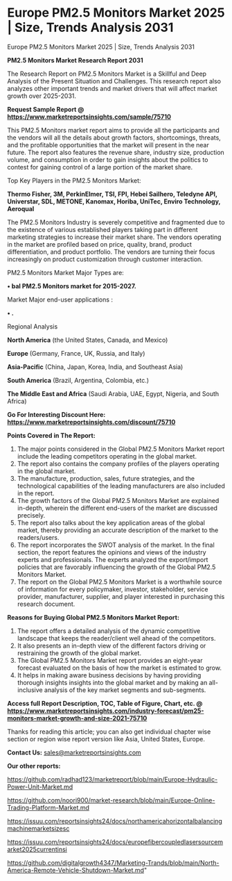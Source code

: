 # Europe PM2.5 Monitors Market 2025 | Size, Trends Analysis 2031
Europe PM2.5 Monitors Market 2025 | Size, Trends Analysis 2031

<strong>PM2.5 Monitors Market Research Report 2031</strong>

The Research Report on PM2.5 Monitors Market is a Skillful and Deep Analysis of the Present Situation and Challenges. This research report also analyzes other important trends and market drivers that will affect market growth over 2025-2031.

<strong>Request Sample Report @ <a href=https://www.marketreportsinsights.com/sample/75710>https://www.marketreportsinsights.com/sample/75710</a></strong>

This PM2.5 Monitors market report aims to provide all the participants and the vendors will all the details about growth factors, shortcomings, threats, and the profitable opportunities that the market will present in the near future. The report also features the revenue share, industry size, production volume, and consumption in order to gain insights about the politics to contest for gaining control of a large portion of the market share.

Top Key Players in the PM2.5 Monitors Market:

<strong>Thermo Fisher, 3M, PerkinElmer, TSI, FPI, Hebei Sailhero, Teledyne API, Universtar, SDL, METONE, Kanomax, Horiba, UniTec, Enviro Technology, Aeroqual</strong>

The PM2.5 Monitors Industry is severely competitive and fragmented due to the existence of various established players taking part in different marketing strategies to increase their market share. The vendors operating in the market are profiled based on price, quality, brand, product differentiation, and product portfolio. The vendors are turning their focus increasingly on product customization through customer interaction.

PM2.5 Monitors Market Major Types are:

<strong>• bal PM2.5 Monitors market for 2015-2027.</strong>

Market Major end-user applications :

<strong>• .</strong>

Regional Analysis

</u><strong><b>North America</b></strong> (the United States, Canada, and Mexico)

<strong><b>Europe </b></strong>(Germany, France, UK, Russia, and Italy)

<strong><b>Asia-Pacific</b></strong> (China, Japan, Korea, India, and Southeast Asia)

<strong><b>South America</b></strong> (Brazil, Argentina, Colombia, etc.)

<strong><b>The Middle East and Africa</b></strong> (Saudi Arabia, UAE, Egypt, Nigeria, and South Africa)

<strong>Go For Interesting Discount Here: <a href=https://www.marketreportsinsights.com/discount/75710>https://www.marketreportsinsights.com/discount/75710</a></strong>

<strong>Points Covered in The Report:</strong>
<ol>
  <li>The major points considered in the Global PM2.5 Monitors Market report include the leading competitors operating in the global market.</li>
  <li>The report also contains the company profiles of the players operating in the global market.</li>
  <li>The manufacture, production, sales, future strategies, and the technological capabilities of the leading manufacturers are also included in the report.</li>
  <li>The growth factors of the Global PM2.5 Monitors Market are explained in-depth, wherein the different end-users of the market are discussed precisely.</li>
  <li>The report also talks about the key application areas of the global market, thereby providing an accurate description of the market to the readers/users.</li>
  <li>The report incorporates the SWOT analysis of the market. In the final section, the report features the opinions and views of the industry experts and professionals. The experts analyzed the export/import policies that are favorably influencing the growth of the Global PM2.5 Monitors Market.</li>
  <li>The report on the Global PM2.5 Monitors Market is a worthwhile source of information for every policymaker, investor, stakeholder, service provider, manufacturer, supplier, and player interested in purchasing this research document.</li>
</ol>
<strong>Reasons for Buying Global PM2.5 Monitors Market Report:</strong>

<ol>
  <li>The report offers a detailed analysis of the dynamic competitive landscape that keeps the reader/client well ahead of the competitors.</li>
  <li>It also presents an in-depth view of the different factors driving or restraining the growth of the global market.</li>
  <li>The Global PM2.5 Monitors Market report provides an eight-year forecast evaluated on the basis of how the market is estimated to grow.</li>
  <li>It helps in making aware business decisions by having providing thorough insights insights into the global market and by making an all-inclusive analysis of the key market segments and sub-segments.</li>
</ol>
<strong>Access full Report Description, TOC, Table of Figure, Chart, etc. @ <a href=https://www.marketreportsinsights.com/industry-forecast/pm25-monitors-market-growth-and-size-2021-75710>https://www.marketreportsinsights.com/industry-forecast/pm25-monitors-market-growth-and-size-2021-75710</a></strong>


Thanks for reading this article; you can also get individual chapter wise section or region wise report version like Asia, United States, Europe.

<strong>Contact Us:</strong>
sales@marketreportsinsights.com

<strong>Our other reports:</strong>

<a href=https://github.com/radhad123/marketreport/blob/main/Europe-Hydraulic-Power-Unit-Market.md>https://github.com/radhad123/marketreport/blob/main/Europe-Hydraulic-Power-Unit-Market.md</a>

<a href=https://github.com/noori900/market-research/blob/main/Europe-Online-Trading-Platform-Market.md>https://github.com/noori900/market-research/blob/main/Europe-Online-Trading-Platform-Market.md</a>

<a href=https://issuu.com/reportsinsights24/docs/northamericahorizontalbalancingmachinemarketsizesc>https://issuu.com/reportsinsights24/docs/northamericahorizontalbalancingmachinemarketsizesc</a>

<a href=https://issuu.com/reportsinsights24/docs/europefibercoupledlasersourcemarket2025currentinsi>https://issuu.com/reportsinsights24/docs/europefibercoupledlasersourcemarket2025currentinsi</a>

<a href=https://github.com/digitalgrowth4347/Marketing-Trands/blob/main/North-America-Remote-Vehicle-Shutdown-Market.md>https://github.com/digitalgrowth4347/Marketing-Trands/blob/main/North-America-Remote-Vehicle-Shutdown-Market.md</a>"
